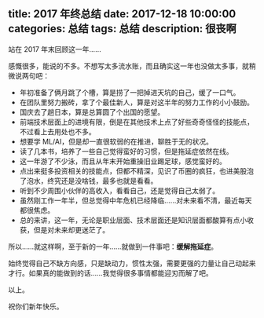title: 2017 年终总结
date: 2017-12-18 10:00:00
categories: 总结
tags: 总结
description: 很丧啊
---

站在 2017 年末回顾这一年……

感慨很多，能说的不多。不想写太多流水账，而且确实这一年也没做太多事，就稍微说两句吧：

- 年初准备了俩月跳了个槽，算是捞了一把掉进天坑的自己，缓了一口气。
- 在团队里努力搬砖，拿了个最佳新人，算是对这半年的努力工作的小小鼓励。
- 国庆去了趟日本，算是总算圆了个出国的愿望。
- 前端技术层面上的进境有限，倒是在其他技术上点了好些奇奇怪怪的技能点，不过看上去用处也不多。
- 想要学 ML/AI，但是却一直很软弱的在推进，聊胜于无的状况。
- 读了几本书，培养了一些自己觉得蛮好的习惯，但是拖延症依然在线。
- 这一年游了不少泳，而且从年末开始重操旧业踢足球，感觉蛮好的。
- 点出来挺多投资相关的技能点，但都不精深，见识了币圈的疯狂，也进美股泡了泡水，终究还是没啥钱，最多也就是看看。
- 听到不少周围小伙伴的高收入，看看自己，还是觉得自己太弱了。
- 虽然刚工作一年半，但总觉得中年危机已经降临……对未来看不清，最近每天都很焦虑。
- 总的来讲，这一年，无论是职业层面、技术层面还是知识层面都酸算有点小收获，但是对未来却更迷茫了。

所以……就这样啊，至于新的一年……就做到一件事吧：**缓解拖延症**。

始终觉得自己不缺方向感，只是缺动力，惯性太强，需要更强的力量让自己动起来才行。如果真的能做到的话……我觉得很多事情都能迎刃而解了吧。

以上。

祝你们新年快乐。